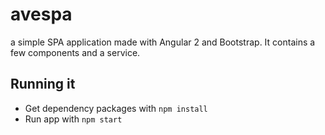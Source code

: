 # avespa
a simple SPA application made with Angular 2 and Bootstrap. It contains a few components and a service.

## Running it
* Get dependency packages with `npm install`
* Run app with `npm start`
